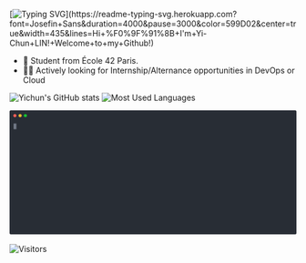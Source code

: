 [![Typing SVG](https://readme-typing-svg.herokuapp.com?font=Josefin+Sans&duration=4000&pause=3000&color=599D02&center=true&width=435&lines=Hi+%F0%9F%91%8B+I'm+Yi-Chun+LIN!+Welcome+to+my+Github!)](https://readme-typing-svg.herokuapp.com?font=Josefin+Sans&duration=4000&pause=3000&color=599D02&center=true&width=435&lines=Hi+%F0%9F%91%8B+I'm+Yi-Chun+LIN!+Welcome+to+my+Github!)

- 🏫 Student from École 42 Paris.
- 👨‍🎓 Actively looking for Internship/Alternance opportunities in DevOps or Cloud
<!--📋 Visit my portfolio at My website-->

![Yichun's GitHub stats](https://github-readme-stats.vercel.app/api?username=ychun816&show_icons=true&theme=transparent&layout=compact)
![Most Used Languages](https://github-readme-stats.vercel.app/api/top-langs/?username=ychun816&layout=compact&theme=transparent)

<!--
https://carbon.now.sh/?bg=rgba%28171%2C+184%2C+195%2C+1%29&t=seti&wt=none&l=auto&width=680&ds=true&dsyoff=20px&dsblur=68px&wc=true&wa=true&pv=56px&ph=56px&ln=false&fl=1&fm=Hack&fs=14px&lh=133%25&si=false&es=2x&wm=false
-->

![Neofetch Output](./neofetch.svg)


<!--
chunchun@github
-------------------------
OS: macOS Sequoia 15.3 arm64
Shell: zsh 5.8
Tools: Docker, Docker Compose, Kubernetes
Languages: C, C++, TypeScript, JavaScript, Bash
Currently: exploring DevOps & Cloud Infrastructure
Location: Paris, FR
-->

<!--
![C](https://img.shields.io/badge/C-00599C?style=for-the-badge&logo=c&logoColor=white)
![C++](https://img.shields.io/badge/C++-00599C?style=for-the-badge&logo=cplusplus&logoColor=white)
-->

<!--
![Neofetch Output](./assets/neofetch.svg)
<pre style="background-color:#282a36;color:#f8f8f2;font-family:'Fira Code', monospace;padding:15px;border-radius:10px;line-height:1.4em;">
<span style="color:#8be9fd;">chunchun@github</span>
<span style="color:#6272a4;">-------------------------</span>
<span style="color:#50fa7b;">OS:</span> macOS Sequoia 15.3 arm64
<span style="color:#50fa7b;">Shell:</span> zsh 5.8
<span style="color:#50fa7b;">Tools:</span> Docker, Docker Compose, Kubernetes
<span style="color:#50fa7b;">Languages:</span> C, C++, TypeScript, JavaScript, Bash
<span style="color:#50fa7b;">Currently:</span> exploring DevOps & Cloud Infrastructure
<span style="color:#50fa7b;">Location:</span> Paris, FR
<span style="color:#50fa7b;">Discord:</span> chunchun#1234
</pre>
-->
![Visitors](https://visitor-badge.laobi.icu/badge?page_id=chunchun)

<!--
![GitHub Snake](https://github.com/chunchun/chunchun/blob/output/github-contribution-grid-snake.svg)


<!--
**ychun816/ychun816** is a ✨ _special_ ✨ repository because its `README.md` (this file) appears on your GitHub profile.

Here are some ideas to get you started:

- 🔭 I’m currently working on ...
- 👯 I’m looking to collaborate on ...
- 🤔 I’m looking for help with ...
- 💬 Ask me about ...
- 📫 How to reach me: ...
- 😄 Pronouns: ...
- ⚡ Fun fact: ...

c badge
<a href="http://www.github.com/ychun816"><img src="https://github-readme-stats.vercel.app/api?username=ychun816&show_icons=true&hide=&count_private=true&title_color=14b8a6&text_color=64748b&icon_color=22c55e&bg_color=ffffff&hide_border=true&show_icons=true" alt="ychun816's GitHub stats" /></a>


 <img src="https://raw.githubusercontent.com/danielcranney/readme-generator/main/public/icons/skills/c-colored.svg" width="36" height="36" alt="C" />

<a href="http://www.github.com/ychun816"><img src="https://github-readme-stats.vercel.app/api?username=ychun816&show_icons=true&hide=&count_private=true&title_color=14b8a6&text_color=64748b&icon_color=22c55e&bg_color=ffffff&hide_border=true&show_icons=true" alt="ychun816's GitHub stats" /></a>

### from tsunghao 

<h2 align="left">👋 Hi! My name is Tsunghao Chen</h2>

###

<p align="left">🏫 Studied at Ecole 42 Paris.<br>👨‍🎓 Actively looking for internship opportunities in DevOps or Cybersecurity<br>📋 Visit my portfolio at <a href="https://tsunghao.dev">My website</a></p>

###

<div align="left">
  <img src="https://github-readme-stats.vercel.app/api?username=Tsunghao-C&hide_title=false&hide_rank=true&show_icons=true&include_all_commits=true&count_private=true&disable_animations=false&theme=ayu-mirage&locale=en&hide_border=false" height="150" alt="stats graph"  />
  <img src="https://github-readme-stats.vercel.app/api/top-langs?username=Tsunghao-C&locale=en&hide_title=false&layout=compact&card_width=320&langs_count=6&theme=ayu-mirage&hide_border=false&custom_title=Languages" height="150" alt="languages graph"  />
</div>

###





-->
